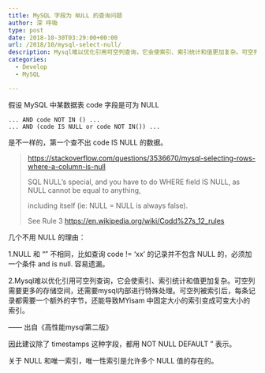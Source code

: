```yaml
---
title: MySQL 字段为 NULL 的查询问题
author: 深 呼吸
type: post
date: 2018-10-30T03:29:00+00:00
url: /2018/10/mysql-select-null/
description: Mysql难以优化引用可空列查询，它会使索引、索引统计和值更加复杂。可空列需要更多的存储空间，还需要mysql内部进行特殊处理。可空列被索引后，每条记录都需要一个额外的字节，还能导致MYisam 中固定大小的索引变成可变大小的索引。
categories:
  - Develop
  - MySQL

---
```

假设 MySQL 中某数据表 code 字段是可为 NULL

```mysql
... AND code NOT IN () ...
... AND (code IS NULL or code NOT IN()) ...
```

是不一样的，第一个查不出 code IS NULL 的数据。

> <a href="https://stackoverflow.com/questions/3536670/mysql-selecting-rows-where-a-column-is-null" target="_blank" rel="noopener nofollow">https://stackoverflow.com/questions/3536670/mysql-selecting-rows-where-a-column-is-null</a>
> 
> SQL NULL&#8217;s special, and you have to do WHERE field IS NULL, as NULL cannot be equal to anything,
> 
> including itself (ie: NULL = NULL is always false).
> 
> See Rule 3 <a href="https://en.wikipedia.org/wiki/Codd%27s_12_rules" target="_blank" rel="noopener nofollow">https://en.wikipedia.org/wiki/Codd%27s_12_rules</a>

几个不用 NULL 的理由：

1.NULL 和 “” 不相同，比如查询 code != &#8216;xx&#8217; 的记录并不包含 NULL 的，必须加一个条件 and is null. 容易遗漏。

2.Mysql难以优化引用可空列查询，它会使索引、索引统计和值更加复杂。可空列需要更多的存储空间，还需要mysql内部进行特殊处理。可空列被索引后，每条记录都需要一个额外的字节，还能导致MYisam 中固定大小的索引变成可变大小的索引。

—— 出自《高性能mysql第二版》

因此建议除了 timestamps 这种字段，都用 NOT NULL DEFAULT &#8221; 表示。

关于 NULL 和唯一索引，唯一性索引是允许多个 NULL 值的存在的。